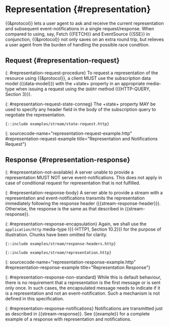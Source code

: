 # Representation {#representation}

{{&protocol}} lets a user agent to ask and receive the current representation and subsequent event-notifications in a single request/response. When compared to using, say, Fetch {{FETCH}} and EventSource {{SSE}} in conjunction, {{&protocol}} not only saves on an extra round trip, but relieves a user agent from the burden of handling the possible race condition.

## Request {#representation-request}

{: #representation-request-procedure}
To request a representation of the resource using {{&protocol}}, a client MUST use the subscription data model ({{data-model}}) with the +state+ property in an appropriate media-type when issuing a request using the `QUERY` method ({{HTTP-QUERY, Section 3}}).

{: #representation-request-state-conneg}
The +state+ property MAY be used to specify any header field in the body of the subscription query to negotiate the representation.

~~~ http-message
{::include examples/stream/state-request.http}
~~~
{: sourcecode-name="representation-request-example.http" #representation-request-example title="Representation and Notifications Request"}

## Response {#representation-response}

{: #representation-not-available}
A server unable to provide a representation MUST NOT serve event-notifications. This does not apply in case of conditional request for representation that is not fulfilled.

{: #representation-response-body}
A server able to provide a stream with a representation and event-notifications transmits the representation immediately following the response header ({{stream-response-header}}). Otherwise, the response is the same as that described in {{stream-response}}.

{: #representation-response-encapsulation}
Again, we shall use the `application/http` media-type ({{-HTTP1, Section 10.2}}) for the purpose of illustration. Chunks have been omitted for clarity.

~~~ http-message
{::include examples/stream/response-headers.http}

{::include examples/stream/representation.http}
~~~
{: sourcecode-name="representation-response-example.http" #representation-response-example title="Representation Response"}

{: #representation-response-non-standard}
While this is default behaviour, there is no requirement that a representation is the first message or is sent only once. In such cases, the encapsulated message needs to indicate if it is a representation and not an event-notification. Such a mechanism is not defined in this specification.

{: #representation-response-notifications}
Notifications are transmitted just as described in {{stream-response}}. See {{example}} for a complete example of a response with representation and notifications.
